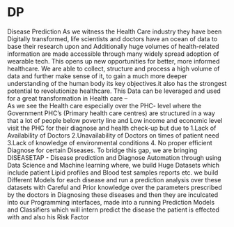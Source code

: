 # DP
Disease Prediction 
As we witness the Health Care industry they have been Digitally transformed, life scientists and doctors have an ocean of data to base their research upon and Additionally huge volumes of health-related information are made accessible through many widely spread adoption of wearable tech. This opens up new opportunities for better, more informed healthcare. We are able to collect, structure and process a high volume of data and further make sense of it, to gain a much more deeper understanding of the human body its key objectives.it also has the strongest potential to revolutionize healthcare. This Data can be leveraged and used for a great transformation in Health care –  
As we see the Health care especially over the  PHC- level where the Government PHC’s (Primary health care centres) are structured in a way that a lot of people below poverty line and Low income and  economic level visit the PHC for their diagnose and health check-up but due to 1.Lack of Availability of Doctors  2.Unavailability of Doctors on times of patient need 3.Lack of knowledge of  environmental conditions 4. No proper efficient Diagnose for certain Diseases. To bridge this gap, we are bringing DISEASETAP - Disease prediction and Diagnose Automation through using Data Science and Machine learning where, we build Huge Datasets which include patient Lipid profiles and Blood test samples reports etc. we build Different Models for each disease and run a prediction analysis over these datasets with Careful and Prior knowledge over the parameters prescribed by the doctors in Diagnosing these diseases and then they are inculcated into our Programming interfaces, made into a running Prediction Models and Classifiers which will intern predict the disease the patient is effected with and also his Risk Factor
